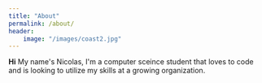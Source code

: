 ```yaml
---
title: "About"
permalink: /about/
header:
    image: "/images/coast2.jpg"
---
```


**Hi** My name's Nicolas, I'm a computer sceince student that loves to code and is looking to utilize my skills at a growing organization. 